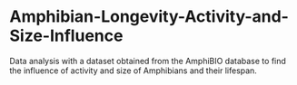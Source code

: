 # Amphibian-Longevity-Activity-and-Size-Influence
Data analysis with a dataset obtained from the AmphiBIO database to find the influence of activity and size of Amphibians and their lifespan.
